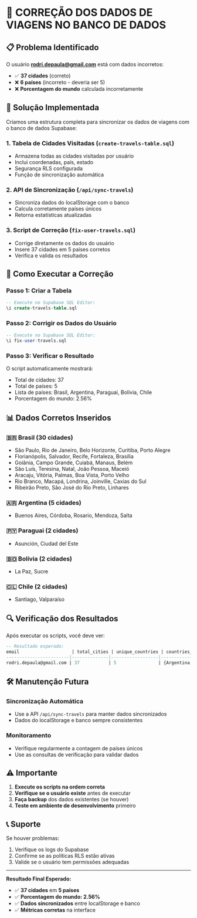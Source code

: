 # 🔧 CORREÇÃO DOS DADOS DE VIAGENS NO BANCO DE DADOS

## 📋 **Problema Identificado**

O usuário **rodri.depaula@gmail.com** está com dados incorretos:
- ✅ **37 cidades** (correto)
- ❌ **6 países** (incorreto - deveria ser 5)
- ❌ **Porcentagem do mundo** calculada incorretamente

## 🎯 **Solução Implementada**

Criamos uma estrutura completa para sincronizar os dados de viagens com o banco de dados Supabase:

### 1. **Tabela de Cidades Visitadas** (`create-travels-table.sql`)
- Armazena todas as cidades visitadas por usuário
- Inclui coordenadas, país, estado
- Segurança RLS configurada
- Função de sincronização automática

### 2. **API de Sincronização** (`/api/sync-travels`)
- Sincroniza dados do localStorage com o banco
- Calcula corretamente países únicos
- Retorna estatísticas atualizadas

### 3. **Script de Correção** (`fix-user-travels.sql`)
- Corrige diretamente os dados do usuário
- Insere 37 cidades em 5 países corretos
- Verifica e valida os resultados

## 🚀 **Como Executar a Correção**

### **Passo 1: Criar a Tabela**
```sql
-- Execute no Supabase SQL Editor:
\i create-travels-table.sql
```

### **Passo 2: Corrigir os Dados do Usuário**
```sql
-- Execute no Supabase SQL Editor:
\i fix-user-travels.sql
```

### **Passo 3: Verificar o Resultado**
O script automaticamente mostrará:
- Total de cidades: 37
- Total de países: 5
- Lista de países: Brasil, Argentina, Paraguai, Bolívia, Chile
- Porcentagem do mundo: 2.56%

## 📊 **Dados Corretos Inseridos**

### 🇧🇷 **Brasil (30 cidades)**
- São Paulo, Rio de Janeiro, Belo Horizonte, Curitiba, Porto Alegre
- Florianópolis, Salvador, Recife, Fortaleza, Brasília
- Goiânia, Campo Grande, Cuiabá, Manaus, Belém
- São Luís, Teresina, Natal, João Pessoa, Maceió
- Aracaju, Vitória, Palmas, Boa Vista, Porto Velho
- Rio Branco, Macapá, Londrina, Joinville, Caxias do Sul
- Ribeirão Preto, São José do Rio Preto, Linhares

### 🇦🇷 **Argentina (5 cidades)**
- Buenos Aires, Córdoba, Rosario, Mendoza, Salta

### 🇵🇾 **Paraguai (2 cidades)**
- Asunción, Ciudad del Este

### 🇧🇴 **Bolívia (2 cidades)**
- La Paz, Sucre

### 🇨🇱 **Chile (2 cidades)**
- Santiago, Valparaíso

## 🔍 **Verificação dos Resultados**

Após executar os scripts, você deve ver:

```sql
-- Resultado esperado:
email                    | total_cities | unique_countries | countries_list
------------------------|--------------|------------------|----------------------------------------
rodri.depaula@gmail.com | 37           | 5                | {Argentina,Bolivia,Brasil,Chile,Paraguay}
```

## 🛠️ **Manutenção Futura**

### **Sincronização Automática**
- Use a API `/api/sync-travels` para manter dados sincronizados
- Dados do localStorage e banco sempre consistentes

### **Monitoramento**
- Verifique regularmente a contagem de países únicos
- Use as consultas de verificação para validar dados

## ⚠️ **Importante**

1. **Execute os scripts na ordem correta**
2. **Verifique se o usuário existe** antes de executar
3. **Faça backup** dos dados existentes (se houver)
4. **Teste em ambiente de desenvolvimento** primeiro

## 📞 **Suporte**

Se houver problemas:
1. Verifique os logs do Supabase
2. Confirme se as políticas RLS estão ativas
3. Valide se o usuário tem permissões adequadas

---

**Resultado Final Esperado:**
- ✅ **37 cidades** em **5 países**
- ✅ **Porcentagem do mundo: 2.56%**
- ✅ **Dados sincronizados** entre localStorage e banco
- ✅ **Métricas corretas** na interface
